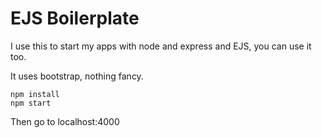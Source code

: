 # EJS Boilerplate
I use this to start my apps with node and express and EJS, you can use it too.

It uses bootstrap, nothing fancy.

```
npm install
npm start
```

Then go to localhost:4000

